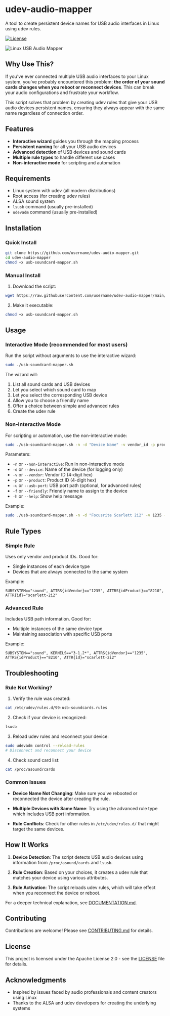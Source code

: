 # udev-audio-mapper

A tool to create persistent device names for USB audio interfaces in Linux using udev rules.

[![License](https://img.shields.io/badge/License-Apache%202.0-blue.svg)](https://opensource.org/licenses/Apache-2.0)

![Linux USB Audio Mapper](https://raw.githubusercontent.com/username/linux-usb-audio-mapper/main/images/banner.png)

## Why Use This?

If you've ever connected multiple USB audio interfaces to your Linux system, you've probably encountered this problem: **the order of your sound cards changes when you reboot or reconnect devices**. This can break your audio configurations and frustrate your workflow.

This script solves that problem by creating udev rules that give your USB audio devices persistent names, ensuring they always appear with the same name regardless of connection order.

## Features

- **Interactive wizard** guides you through the mapping process
- **Persistent naming** for all your USB audio devices
- **Advanced detection** of USB devices and sound cards
- **Multiple rule types** to handle different use cases
- **Non-interactive mode** for scripting and automation

## Requirements

- Linux system with udev (all modern distributions)
- Root access (for creating udev rules)
- ALSA sound system
- `lsusb` command (usually pre-installed)
- `udevadm` command (usually pre-installed)

## Installation

### Quick Install

```bash
git clone https://github.com/username/udev-audio-mapper.git
cd udev-audio-mapper
chmod +x usb-soundcard-mapper.sh
```

### Manual Install

1. Download the script:
```bash
wget https://raw.githubusercontent.com/username/udev-audio-mapper/main/usb-soundcard-mapper.sh
```

2. Make it executable:
```bash
chmod +x usb-soundcard-mapper.sh
```

## Usage

### Interactive Mode (recommended for most users)

Run the script without arguments to use the interactive wizard:

```bash
sudo ./usb-soundcard-mapper.sh
```

The wizard will:
1. List all sound cards and USB devices
2. Let you select which sound card to map
3. Let you select the corresponding USB device
4. Allow you to choose a friendly name
5. Offer a choice between simple and advanced rules
6. Create the udev rule

### Non-Interactive Mode

For scripting or automation, use the non-interactive mode:

```bash
sudo ./usb-soundcard-mapper.sh -n -d "Device Name" -v vendor_id -p product_id -f friendly_name
```

Parameters:
- `-n` or `--non-interactive`: Run in non-interactive mode
- `-d` or `--device`: Name of the device (for logging only)
- `-v` or `--vendor`: Vendor ID (4-digit hex)
- `-p` or `--product`: Product ID (4-digit hex)
- `-u` or `--usb-port`: USB port path (optional, for advanced rules)
- `-f` or `--friendly`: Friendly name to assign to the device
- `-h` or `--help`: Show help message

Example:
```bash
sudo ./usb-soundcard-mapper.sh -n -d "Focusrite Scarlett 2i2" -v 1235 -p 8210 -f scarlett-2i2
```

## Rule Types

### Simple Rule

Uses only vendor and product IDs. Good for:
- Single instances of each device type
- Devices that are always connected to the same system

Example:
```
SUBSYSTEM=="sound", ATTRS{idVendor}=="1235", ATTRS{idProduct}=="8210", ATTR{id}="scarlett-2i2"
```

### Advanced Rule

Includes USB path information. Good for:
- Multiple instances of the same device type
- Maintaining association with specific USB ports

Example:
```
SUBSYSTEM=="sound", KERNELS=="3-1.2*", ATTRS{idVendor}=="1235", ATTRS{idProduct}=="8210", ATTR{id}="scarlett-2i2"
```

## Troubleshooting

### Rule Not Working?

1. Verify the rule was created:
```bash
cat /etc/udev/rules.d/99-usb-soundcards.rules
```

2. Check if your device is recognized:
```bash
lsusb
```

3. Reload udev rules and reconnect your device:
```bash
sudo udevadm control --reload-rules
# Disconnect and reconnect your device
```

4. Check sound card list:
```bash
cat /proc/asound/cards
```

### Common Issues

- **Device Name Not Changing**: Make sure you've rebooted or reconnected the device after creating the rule.
  
- **Multiple Devices with Same Name**: Try using the advanced rule type which includes USB port information.

- **Rule Conflicts**: Check for other rules in `/etc/udev/rules.d/` that might target the same devices.

## How It Works

1. **Device Detection**: The script detects USB audio devices using information from `/proc/asound/cards` and `lsusb`.

2. **Rule Creation**: Based on your choices, it creates a udev rule that matches your device using various attributes.

3. **Rule Activation**: The script reloads udev rules, which will take effect when you reconnect the device or reboot.

For a deeper technical explanation, see [DOCUMENTATION.md](docs/DOCUMENTATION.md).

## Contributing

Contributions are welcome! Please see [CONTRIBUTING.md](CONTRIBUTING.md) for details.

## License

This project is licensed under the Apache License 2.0 - see the [LICENSE](LICENSE) file for details.

## Acknowledgments

- Inspired by issues faced by audio professionals and content creators using Linux
- Thanks to the ALSA and udev developers for creating the underlying systems
